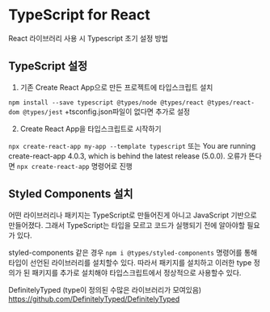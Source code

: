 # TypeScript for React

React 라이브러리 사용 시 Typescript 초기 설정 방법

## TypeScript 설정

1.  기존 Create React App으로 만든 프로젝트에 타입스크립트 설치

`npm install --save typescript @types/node @types/react @types/react-dom @types/jest`
+tsconfig.json파일이 없다면 추가로 설정

2.  Create React App을 타입스크립트로 시작하기

`npx create-react-app my-app --template typescript` 또는
You are running create-react-app 4.0.3, which is behind the latest release (5.0.0).
오류가 뜬다면 `npx create-react-app` 명령어로 진행

## Styled Components 설치

어떤 라이브러리나 패키지는 TypeScript로 만들어진게 아니고 JavaScript 기반으로 만들어졌다.
그래서 TypeScript는 타입을 모르고 코드가 실행되기 전에 알아야할 필요가 있다.

styled-components 같은 경우
`npm i @types/styled-components` 명령어를 통해 타입이 선언된 라이브러리를 설치할수 있다.
따라서 패키지를 설치하고 이러한 type 정의가 된 패키지를 추가로 설치해야 타입스크립트에서 정상적으로 사용할수 있다.

DefinitelyTyped (type이 정의된 수많은 라이브러리가 모여있음)
https://github.com/DefinitelyTyped/DefinitelyTyped
